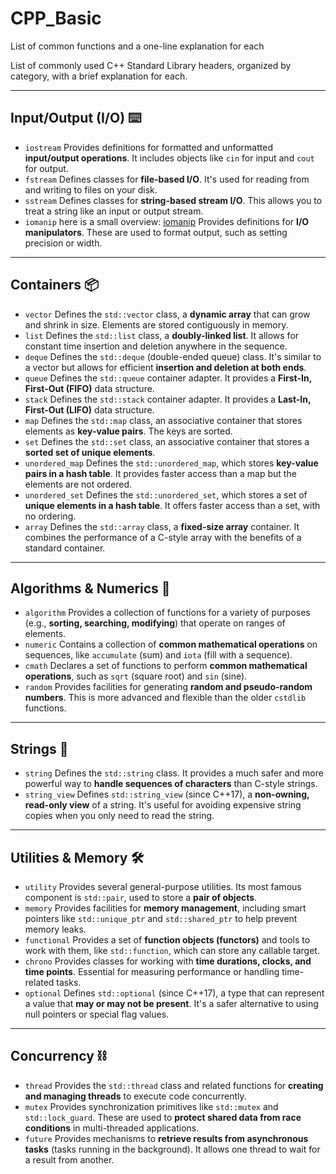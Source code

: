 # CPP_Basic
List of common functions and a one-line explanation for each





List of commonly used C++ Standard Library headers, organized by category, with a brief explanation for each.

***

## Input/Output (I/O) ⌨️

* `iostream`
    Provides definitions for formatted and unformatted **input/output operations**. It includes objects like `cin` for input and `cout` for output.
* `fstream`
    Defines classes for **file-based I/O**. It's used for reading from and writing to files on your disk.
* `sstream`
    Defines classes for **string-based stream I/O**. This allows you to treat a string like an input or output stream.
* `iomanip` here is a small overview: [iomanip](iomanip/iomanip.md)
    Provides definitions for **I/O manipulators**. These are used to format output, such as setting precision or width.

***

## Containers 📦

* `vector`
    Defines the `std::vector` class, a **dynamic array** that can grow and shrink in size. Elements are stored contiguously in memory.
* `list`
    Defines the `std::list` class, a **doubly-linked list**. It allows for constant time insertion and deletion anywhere in the sequence.
* `deque`
    Defines the `std::deque` (double-ended queue) class. It's similar to a vector but allows for efficient **insertion and deletion at both ends**.
* `queue`
    Defines the `std::queue` container adapter. It provides a **First-In, First-Out (FIFO)** data structure.
* `stack`
    Defines the `std::stack` container adapter. It provides a **Last-In, First-Out (LIFO)** data structure.
* `map`
    Defines the `std::map` class, an associative container that stores elements as **key-value pairs**. The keys are sorted.
* `set`
    Defines the `std::set` class, an associative container that stores a **sorted set of unique elements**.
* `unordered_map`
    Defines the `std::unordered_map`, which stores **key-value pairs in a hash table**. It provides faster access than a map but the elements are not ordered.
* `unordered_set`
    Defines the `std::unordered_set`, which stores a set of **unique elements in a hash table**. It offers faster access than a set, with no ordering.
* `array`
    Defines the `std::array` class, a **fixed-size array** container. It combines the performance of a C-style array with the benefits of a standard container.

***

## Algorithms & Numerics 🧮

* `algorithm`
    Provides a collection of functions for a variety of purposes (e.g., **sorting, searching, modifying**) that operate on ranges of elements.
* `numeric`
    Contains a collection of **common mathematical operations** on sequences, like `accumulate` (sum) and `iota` (fill with a sequence).
* `cmath`
    Declares a set of functions to perform **common mathematical operations**, such as `sqrt` (square root) and `sin` (sine).
* `random`
    Provides facilities for generating **random and pseudo-random numbers**. This is more advanced and flexible than the older `cstdlib` functions.

***

## Strings 📝

* `string`
    Defines the `std::string` class. It provides a much safer and more powerful way to **handle sequences of characters** than C-style strings.
* `string_view`
    Defines `std::string_view` (since C++17), a **non-owning, read-only view** of a string. It's useful for avoiding expensive string copies when you only need to read the string.

***

## Utilities & Memory 🛠️

* `utility`
    Provides several general-purpose utilities. Its most famous component is `std::pair`, used to store a **pair of objects**.
* `memory`
    Provides facilities for **memory management**, including smart pointers like `std::unique_ptr` and `std::shared_ptr` to help prevent memory leaks.
* `functional`
    Provides a set of **function objects (functors)** and tools to work with them, like `std::function`, which can store any callable target.
* `chrono`
    Provides classes for working with **time durations, clocks, and time points**. Essential for measuring performance or handling time-related tasks.
* `optional`
    Defines `std::optional` (since C++17), a type that can represent a value that **may or may not be present**. It's a safer alternative to using null pointers or special flag values.

***

## Concurrency ⛓️

* `thread`
    Provides the `std::thread` class and related functions for **creating and managing threads** to execute code concurrently.
* `mutex`
    Provides synchronization primitives like `std::mutex` and `std::lock_guard`. These are used to **protect shared data from race conditions** in multi-threaded applications.
* `future`
    Provides mechanisms to **retrieve results from asynchronous tasks** (tasks running in the background). It allows one thread to wait for a result from another.


